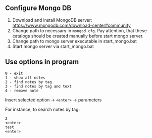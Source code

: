 ## Configure Mongo DB
1. Download and install MongoDB server: https://www.mongodb.com/download-center#community
1. Change path to necessary in `mongod.cfg`. Pay attention, that these catalogs should be created manually before start mongo server.
1. Change path to mongo server executable in start_mongo.bat
1. Start mongo server via start_mongo.bat

## Use options in program
```
0 - exit
1 - show all notes
2 - find notes by tag 
3 - find notes by tag and text 
4 - remove note
```

Insert selected option -> `<enter>` -> parameters

For instance, to search notes by tag:
```
2
<enter>
test
<enter>
```


